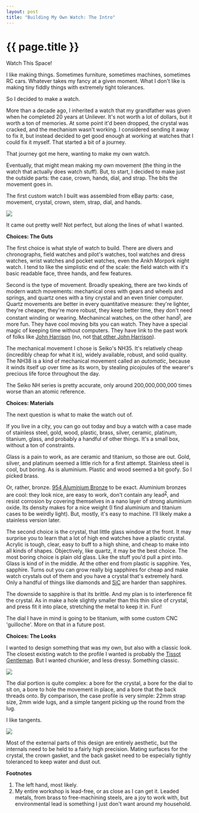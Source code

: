 ```yaml
---
layout: post
title: "Building My Own Watch: The Intro"
---
```


{{ page.title }}
================

<p class="meta">Watch This Space!</p>

I like making things. Sometimes furniture, sometimes machines, sometimes RC cars. Whatever takes my fancy at a given moment. What I don't like is making tiny fiddly things with extremely tight tolerances.

So I decided to make a watch.

More than a decade ago, I inherited a watch that my grandfather was given when he completed 20 years at Unilever. It's not worth a lot of dollars, but it worth a ton of memories. At some point it'd been dropped, the crystal was cracked, and the mechanism wasn't working. I considered sending it away to fix it, but instead decided to get good enough at working at watches that I could fix it myself. That started a bit of a journey.

That journey got me here, wanting to make my own watch.

Eventually, that might mean making my own movement (the thing in the watch that actually does watch stuff). But, to start, I decided to make just the outside parts: the case, crown, hands, dial, and strap. The bits the movement goes in.

The first custom watch I built was assembled from eBay parts: case, movement, crystal, crown, stem, strap, dial, and hands.

![](/misc-blog/images/wafer_watch.jpg)

It came out pretty well! Not perfect, but along the lines of what I wanted.

**Choices: The Guts**

The first choice is what style of watch to build. There are divers and chronographs, field watches and pilot's watches, tool watches and dress watches, wrist watches and pocket watches, even the Ankh Morpork night watch. I tend to like the simplistic end of the scale: the field watch with it's basic readable face, three hands, and few features.

Second is the type of movement. Broadly speaking, there are two kinds of modern watch movements: mechanical ones with gears and wheels and springs, and quartz ones with a tiny crystal and an even tinier computer. Quartz movements are better in every quantitative measure: they're lighter, they're cheaper, they're more robust, they keep better time, they don't need constant winding or wearing. Mechanincal watches, on the other hand<sup>[1](#foot1)</sup>, are more fun. They have cool moving bits you can watch. They have a special magic of keeping time without computers. They have link to the past work of folks like [John Harrison](https://en.wikipedia.org/wiki/John_Harrison) (no, not [that other John Harrison](https://en.wikipedia.org/wiki/John_Harrison_(disambiguation))).

The mechanical movement I chose is Seiko's NH35. It's relatively cheap (incredibly cheap for what it is), widely available, robust, and solid quality. The NH38 is a kind of mechanical movement called an *automatic*, because it winds itself up over time as its worn, by stealing picojoules of the wearer's precious life force throughout the day. 

The Seiko NH series is pretty accurate, only around 200,000,000,000 times worse than an atomic reference.

**Choices: Materials**

The next question is what to make the watch out of.

If you live in a city, you can go out today and buy a watch with a case made of stainless steel, gold, wood, plastic, brass, silver, ceramic, platinum, titanium, glass, and probably a handful of other things. It's a small box, without a ton of constraints.

Glass is a pain to work, as are ceramic and titanium, so those are out. Gold, silver, and platinum seemed a little rich for a first attempt. Stainless steel is cool, but boring. As is aluminium. Plastic and wood seemed a bit goofy. So I picked brass.

Or, rather, bronze. [954 Aluminium Bronze](https://www.sequoia-brass-copper.com/bronze/954-bronze/) to be exact. Aluminium bronzes are cool: they look nice, are easy to work, don't contain any lead<sup>[2](#foot2)</sup>, and resist corrosion by covering themselves in a nano layer of strong aluminium oxide. Its density makes for a nice weight (I find aluminium and titanium cases to be weirdly light). But, mostly, it's easy to machine. I'll likely make a stainless version later.

The second choice is the crystal, that little glass window at the front. It may surprise you to learn that a lot of high end watches have a plastic crystal. Acrylic is tough, clear, easy to buff to a high shine, and cheap to make into all kinds of shapes. Objectively, like quartz, it may be the best choice. The most boring choice is plain old glass. Like the stuff you'd pull a pint into. Glass is kind of in the middle. At the other end from plastic is sapphire. Yes, sapphire. Turns out you can grow really big sapphires for cheap and make watch crystals out of them and you have a crystal that's extremely hard. Only a handful of things like diamonds and [SiC](https://en.wikipedia.org/wiki/Moissanite) are harder than sapphires.

The downside to sapphire is that its brittle. And my plan is to interference fit the crystal. As in make a hole slightly smaller than this thin slice of crystal, and press fit it into place, stretching the metal to keep it in. Fun!

The dial I have in mind is going to be titanium, with some custom CNC 'guilloche'. More on that in a future post.

**Choices: The Looks**

I wanted to design something that was my own, but also with a classic look. The closest existing watch to the profile I wanted is probably the [Tissot Gentleman](https://www.tissotwatches.com/en-us/men/main-collections/tissot-gentleman.html). But I wanted chunkier, and less dressy. Something classic.

![](/misc-blog/images/watch_cad.jpg)

The dial portion is quite complex: a bore for the crystal, a bore for the dial to sit on, a bore to hole the movement in place, and a bore that the back threads onto. By comparison, the case profile is very simple: 22mm strap size, 2mm wide lugs, and a simple tangent picking up the round from the lug.

I like tangents.

![](/misc-blog/images/watch_sketch.png)

Most of the external parts of this design are entirely aesthetic, but the internals need to be held to a fairly high precision. Mating surfaces for the crystal, the crown gasket, and the back gasket need to be especially tightly toleranced to keep water and dust out.

**Footnotes**

1. <a name="foot1"></a> The left hand, most likely.
2. <a name="foot2"></a> My entire workshop is lead-free, or as close as I can get it. Leaded metals, from brass to free-machining steels, are a joy to work with, but environmental lead is something I just don't want around my household.
